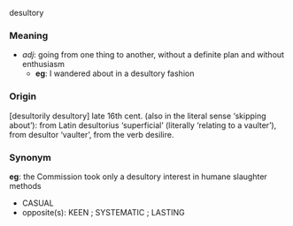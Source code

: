 desultory
### Meaning
+ _adj_: going from one thing to another, without a definite plan and without enthusiasm
	+ __eg__: I wandered about in a desultory fashion

### Origin

[desultorily desultory] late 16th cent. (also in the literal sense ‘skipping about’): from Latin desultorius ‘superficial’ (literally ‘relating to a vaulter’), from desultor ‘vaulter’, from the verb desilire.

### Synonym

__eg__: the Commission took only a desultory interest in humane slaughter methods

+ CASUAL
+ opposite(s): KEEN ; SYSTEMATIC ; LASTING


